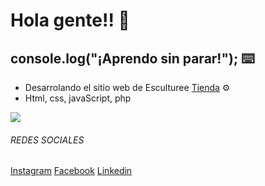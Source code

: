 # Hola gente!! 🚀 
## console.log("¡Aprendo sin parar!"); ⌨️
 
- Desarrolando el sitio web de Esculturee [Tienda](https://www.esculturee.com// "Tienda") ⚙️
- Html, css, javaScript, php

![](https://cdn.dribbble.com/users/510430/screenshots/6749707/programar.gif)

###### REDES SOCIALES 
[Instagram](https://www.instagram.com/daimerperdomomolina/?hl=es-la "Instagram") 
[Facebook](https://www.facebook.com/daimer.perdomomolina.1 "Facebook")
[Linkedin](https://www.linkedin.com/in/daimer-perdomo-5aa0a5137/ "Linkedin")
